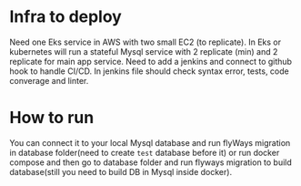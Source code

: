 # Infra to deploy
Need one Eks service in AWS with two small EC2 (to replicate). In Eks or kubernetes will run a stateful Mysql service with 2 replicate (min) and 2 replicate for main app service.
Need to add a jenkins and connect to github hook to handle CI/CD. In jenkins file should check syntax error, tests, code converage and linter.
# How to run
You can connect it to your local Mysql database and run flyWays migration in database folder(need to create `test` database before it) or run docker compose and then go to database folder and run flyways migration to build database(still you need to build DB in Mysql inside docker).

